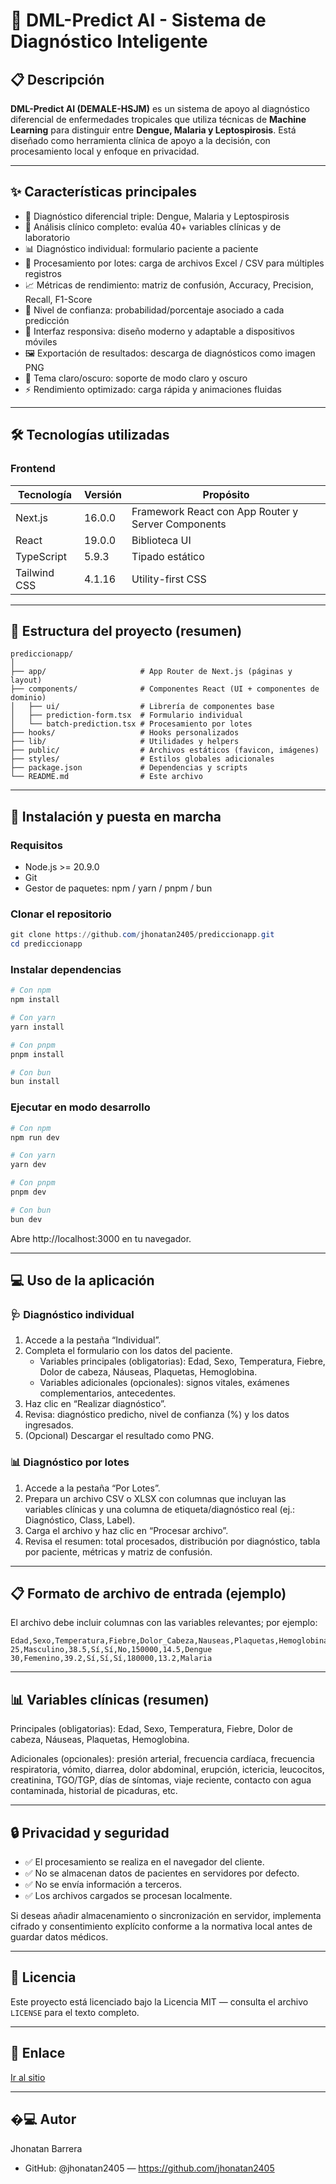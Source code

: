 # 🏥 DML-Predict AI - Sistema de Diagnóstico Inteligente

## 📋 Descripción
**DML-Predict AI (DEMALE-HSJM)** es un sistema de apoyo al diagnóstico diferencial de enfermedades tropicales que utiliza técnicas de **Machine Learning** para distinguir entre **Dengue, Malaria y Leptospirosis**. Está diseñado como herramienta clínica de apoyo a la decisión, con procesamiento local y enfoque en privacidad.

---

## ✨ Características principales

- 🏥 Diagnóstico diferencial triple: Dengue, Malaria y Leptospirosis
- 🧪 Análisis clínico completo: evalúa 40+ variables clínicas y de laboratorio
- 📊 Diagnóstico individual: formulario paciente a paciente
- 📁 Procesamiento por lotes: carga de archivos Excel / CSV para múltiples registros
- 📈 Métricas de rendimiento: matriz de confusión, Accuracy, Precision, Recall, F1-Score
- 💯 Nivel de confianza: probabilidad/porcentaje asociado a cada predicción
- 📱 Interfaz responsiva: diseño moderno y adaptable a dispositivos móviles
- 🖼️ Exportación de resultados: descarga de diagnósticos como imagen PNG
- 🎨 Tema claro/oscuro: soporte de modo claro y oscuro
- ⚡ Rendimiento optimizado: carga rápida y animaciones fluidas

---

## 🛠️ Tecnologías utilizadas

### Frontend
| Tecnología | Versión | Propósito |
|------------|---------|-----------|
| Next.js | 16.0.0 | Framework React con App Router y Server Components |
| React | 19.0.0 | Biblioteca UI |
| TypeScript | 5.9.3 | Tipado estático |
| Tailwind CSS | 4.1.16 | Utility-first CSS |


---

## 📁 Estructura del proyecto (resumen)

```text
prediccionapp/
│
├── app/                     # App Router de Next.js (páginas y layout)
├── components/              # Componentes React (UI + componentes de dominio)
│   ├── ui/                  # Librería de componentes base
│   ├── prediction-form.tsx  # Formulario individual
│   └── batch-prediction.tsx # Procesamiento por lotes
├── hooks/                   # Hooks personalizados
├── lib/                     # Utilidades y helpers
├── public/                  # Archivos estáticos (favicon, imágenes)
├── styles/                  # Estilos globales adicionales
├── package.json             # Dependencias y scripts
└── README.md                # Este archivo
```

---

## 🚀 Instalación y puesta en marcha

### Requisitos
- Node.js >= 20.9.0
- Git
- Gestor de paquetes: npm / yarn / pnpm / bun

### Clonar el repositorio

```powershell
git clone https://github.com/jhonatan2405/prediccionapp.git
cd prediccionapp
```

### Instalar dependencias

```powershell
# Con npm
npm install

# Con yarn
yarn install

# Con pnpm
pnpm install

# Con bun
bun install
```

### Ejecutar en modo desarrollo

```powershell
# Con npm
npm run dev

# Con yarn
yarn dev

# Con pnpm
pnpm dev

# Con bun
bun dev
```

Abre http://localhost:3000 en tu navegador.

---

## 💻 Uso de la aplicación

### 🩺 Diagnóstico individual

1. Accede a la pestaña “Individual”.
2. Completa el formulario con los datos del paciente.
   - Variables principales (obligatorias): Edad, Sexo, Temperatura, Fiebre, Dolor de cabeza, Náuseas, Plaquetas, Hemoglobina.
   - Variables adicionales (opcionales): signos vitales, exámenes complementarios, antecedentes.
3. Haz clic en “Realizar diagnóstico”.
4. Revisa: diagnóstico predicho, nivel de confianza (%) y los datos ingresados.
5. (Opcional) Descargar el resultado como PNG.

### 📊 Diagnóstico por lotes

1. Accede a la pestaña “Por Lotes”.
2. Prepara un archivo CSV o XLSX con columnas que incluyan las variables clínicas y una columna de etiqueta/diagnóstico real (ej.: Diagnóstico, Class, Label).
3. Carga el archivo y haz clic en “Procesar archivo”.
4. Revisa el resumen: total procesados, distribución por diagnóstico, tabla por paciente, métricas y matriz de confusión.

---

## 📋 Formato de archivo de entrada (ejemplo)

El archivo debe incluir columnas con las variables relevantes; por ejemplo:

```
Edad,Sexo,Temperatura,Fiebre,Dolor_Cabeza,Nauseas,Plaquetas,Hemoglobina,Diagnóstico
25,Masculino,38.5,Sí,Sí,No,150000,14.5,Dengue
30,Femenino,39.2,Sí,Sí,Sí,180000,13.2,Malaria
```

---

## 📊 Variables clínicas (resumen)

Principales (obligatorias): Edad, Sexo, Temperatura, Fiebre, Dolor de cabeza, Náuseas, Plaquetas, Hemoglobina.

Adicionales (opcionales): presión arterial, frecuencia cardíaca, frecuencia respiratoria, vómito, diarrea, dolor abdominal, erupción, ictericia, leucocitos, creatinina, TGO/TGP, días de síntomas, viaje reciente, contacto con agua contaminada, historial de picaduras, etc.

---

## 🔒 Privacidad y seguridad

- ✅ El procesamiento se realiza en el navegador del cliente.
- ✅ No se almacenan datos de pacientes en servidores por defecto.
- ✅ No se envía información a terceros.
- ✅ Los archivos cargados se procesan localmente.


Si deseas añadir almacenamiento o sincronización en servidor, implementa cifrado y consentimiento explícito conforme a la normativa local antes de guardar datos médicos.

---

## 📄 Licencia

Este proyecto está licenciado bajo la Licencia MIT — consulta el archivo `LICENSE` para el texto completo.

---

## 🔗 Enlace


[Ir al sitio](https://prediccionapp.vercel.app/)


---

## �‍💻 Autor

Jhonatan Barrera

- GitHub: @jhonatan2405 — https://github.com/jhonatan2405


